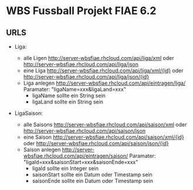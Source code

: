 # WBS Fussball Projekt FIAE 6.2

## URLS

- Liga:
  - alle Ligen http://server-wbsfiae.rhcloud.com/api/liga/xml oder http://server-wbsfiae.rhcloud.com/api/liga/json
  - eine Liga http://server-wbsfiae.rhcloud.com/api/liga/xml/{id} oder http://server-wbsfiae.rhcloud.com/api/liga/json/{id}
  - Liga anlegen http://server-wbsfiae.rhcloud.com/api/eintragen/liga/ Paramater: "ligaName=xxx&ligaLand=xxx"
    - ligaName sollte ein String sein
    - ligaLand sollte ein String sein

- LigaSaison:
  - alle Saisons http://server-wbsfiae.rhcloud.com/api/saison/xml oder http://server-wbsfiae.rhcloud.com/api/saison/json
  - eine Saison http://server-wbsfiae.rhcloud.com/api/saison/xml/{id} oder http://server-wbsfiae.rhcloud.com/api/saison/json/{id}
  - Saison anlegen http://server-wbsfiae.rhcloud.com/api/eintragen/saison/ Paramater: "ligaId=xxx&saisonStart=xxx&saisonEnde=xxx"
    - ligaId sollte ein Integer sein
    - saisonStart sollte ein Datum oder Timestamp sein
    - saisonEnde sollte ein Datum oder Timestamp sein

